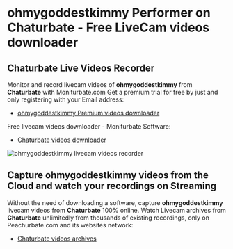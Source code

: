 # ohmygoddestkimmy Performer on Chaturbate - Free LiveCam videos downloader

## Chaturbate Live Videos Recorder

Monitor and record livecam videos of **ohmygoddestkimmy** from **Chaturbate** with Moniturbate.com
Get a premium trial for free by just and only registering with your Email address:
* [ohmygoddestkimmy Premium videos downloader](https://moniturbate.com/request-demo-licence-key.html)

Free livecam videos downloader - Moniturbate Software:
* [Chaturbate videos downloader](https://moniturbate.com/moniturbate-download-software.html)

![ohmygoddestkimmy livecam videos recorder](https://peachurnet.com/templates/moniturbate-software.png)


## Capture ohmygoddestkimmy videos from the Cloud and watch your recordings on Streaming

Without the need of downloading a software, capture **ohmygoddestkimmy** livecam videos from **Chaturbate** 100% online.
Watch Livecam archives from **Chaturbate** unlimitedly from thousands of existing recordings, only on Peachurbate.com and its websites network:
* [Chaturbate videos archives](https://peachurnet.com/)